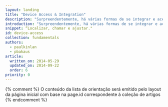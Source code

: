 ```yaml
---
layout: landing
title: "Device Access & Integration"
description: "Surpreendentemente, há várias formas de se integrar e acessar os recursos no dispositivo do usuário, da geolocalização e orientação do dispositivo, acesso à pilha de comunicação como o discador e SMS, até a fixação de aplicativos na tela inicial. Saiba como tirar vantagem de recursos que seus usuários irão amar."
introduction: "Surpreendentemente, há várias formas de se integrar e acessar os recursos no dispositivo do usuário, da geolocalização e orientação do dispositivo, acesso à pilha de comunicação como o discador e SMS, até a fixação de aplicativos na tela inicial. Saiba como tirar vantagem de recursos que seus usuários irão amar."
snippet: “Localizar, chamar e ajustar."
id: device-access
collection: fundamentals
authors:
  - paulkinlan
  - pbakaus
article:
  written_on: 2014-05-29
  updated_on: 2014-09-22
  order: 6
priority: 0
---
```


{% comment %}
O conteúdo da lista de orientação será emitido pelo layout da página inicial com base na page.id correspondente à coleção de artigos
{% endcomment %}

